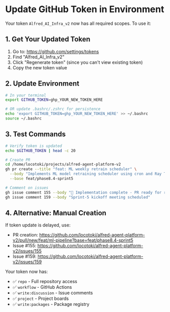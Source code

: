 # Update GitHub Token in Environment

Your token `Alfred_AI_Infra_v2` now has all required scopes. To use it:

## 1. Get Your Updated Token

1. Go to: https://github.com/settings/tokens
2. Find "Alfred_AI_Infra_v2"
3. Click "Regenerate token" (since you can't view existing token)
4. Copy the new token value

## 2. Update Environment

```bash
# In your terminal
export GITHUB_TOKEN=ghp_YOUR_NEW_TOKEN_HERE

# OR update .bashrc/.zshrc for persistence
echo 'export GITHUB_TOKEN=ghp_YOUR_NEW_TOKEN_HERE' >> ~/.bashrc
source ~/.bashrc
```

## 3. Test Commands

```bash
# Verify token is updated
echo $GITHUB_TOKEN | head -c 20

# Create PR
cd /home/locotoki/projects/alfred-agent-platform-v2
gh pr create --title "feat: ML weekly retrain scheduler" \
  --body "Implements ML model retraining scheduler using cron and Ray Tune for issue #155" \
  --base feat/phase8.4-sprint5

# Comment on issues
gh issue comment 155 --body "🚀 Implementation complete - PR ready for review"
gh issue comment 159 --body "Sprint-5 kickoff meeting scheduled"
```

## 4. Alternative: Manual Creation

If token update is delayed, use:
- PR creation: https://github.com/locotoki/alfred-agent-platform-v2/pull/new/feat/ml-pipeline?base=feat/phase8.4-sprint5
- Issue #155: https://github.com/locotoki/alfred-agent-platform-v2/issues/155
- Issue #159: https://github.com/locotoki/alfred-agent-platform-v2/issues/159

Your token now has:
- ✅ `repo` - Full repository access
- ✅ `workflow` - GitHub Actions
- ✅ `write:discussion` - Issue comments
- ✅ `project` - Project boards
- ✅ `write:packages` - Package registry
